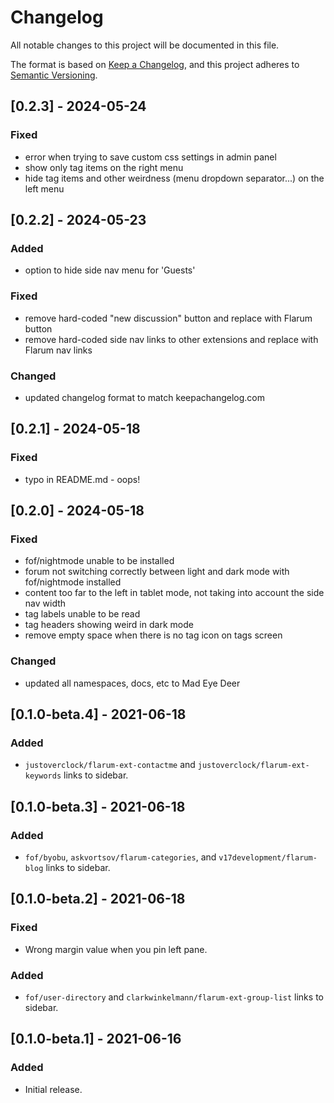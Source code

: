 # Changelog

All notable changes to this project will be documented in this file.

The format is based on [Keep a Changelog](https://keepachangelog.com/en/1.1.0/),
and this project adheres to [Semantic Versioning](https://semver.org/spec/v2.0.0.html).

## [0.2.3] - 2024-05-24
### Fixed
- error when trying to save custom css settings in admin panel
- show only tag items on the right menu
- hide tag items and other weirdness (menu dropdown separator...) on the left menu

## [0.2.2] - 2024-05-23
### Added
- option to hide side nav menu for 'Guests'

### Fixed
- remove hard-coded "new discussion" button and replace with Flarum button
- remove hard-coded side nav links to other extensions and replace with Flarum nav links

### Changed
- updated changelog format to match keepachangelog.com

## [0.2.1] - 2024-05-18
### Fixed
- typo in README.md - oops!

## [0.2.0] - 2024-05-18
### Fixed
- fof/nightmode unable to be installed
- forum not switching correctly between light and dark mode with fof/nightmode installed
- content too far to the left in tablet mode, not taking into account the side nav width
- tag labels unable to be read
- tag headers showing weird in dark mode
- remove empty space when there is no tag icon on tags screen

### Changed
- updated all namespaces, docs, etc to Mad Eye Deer

## [0.1.0-beta.4] - 2021-06-18
### Added
- `justoverclock/flarum-ext-contactme` and `justoverclock/flarum-ext-keywords` links to sidebar.

## [0.1.0-beta.3] - 2021-06-18
### Added
- `fof/byobu`, `askvortsov/flarum-categories`, and `v17development/flarum-blog` links to sidebar.

## [0.1.0-beta.2] - 2021-06-18
### Fixed
- Wrong margin value when you pin left pane.

### Added
- `fof/user-directory` and `clarkwinkelmann/flarum-ext-group-list` links to sidebar.

## [0.1.0-beta.1] - 2021-06-16
### Added
- Initial release.
